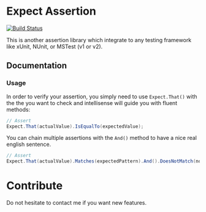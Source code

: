 # Expect Assertion

[![Build Status](https://dev.azure.com/lsquared/ExpectAssertions/_apis/build/status/ExpectAssertions?branchName=azure-pipelines)](https://dev.azure.com/lsquared/ExpectAssertions/_build/latest?definitionId=6&branchName=azure-pipelines)

This is another assertion library which integrate to any testing framework
like xUnit, NUnit, or MSTest (v1 or v2).

## Documentation

### Usage

In order to verify your assertion, you simply need to use `Expect.That()` with the the you want to check
and intellisense will guide you with fluent methods:

```csharp
// Assert
Expect.That(actualValue).IsEqualTo(expectedValue);
```

You can chain multiple assertions with the `And()` method to have a nice real english sentence.

```csharp
// Assert
Expect.That(actualValue).Matches(expectedPattern).And().DoesNotMatch(nonExpectedPattern);
```

# Contribute

Do not hesitate to contact me if you want new features.
